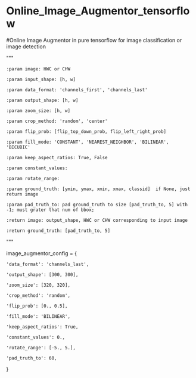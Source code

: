 # Online_Image_Augmentor_tensorflow


#Online Image Augmentor in pure tensorflow  for image classification or image detection



"""

    :param image: HWC or CHW
    
    :param input_shape: [h, w]
    
    :param data_format: 'channels_first', 'channels_last'
    
    :param output_shape: [h, w]
    
    :param zoom_size: [h, w]
    
    :param crop_method: 'random', 'center'
    
    :param flip_prob: [flip_top_down_prob, flip_left_right_prob]
    
    :param fill_mode: 'CONSTANT', 'NEAREST_NEIGHBOR', 'BILINEAR', 'BICUBIC'
    
    :param keep_aspect_ratios: True, False
    
    :param constant_values:
    
    :param rotate_range:
    
    :param ground_truth: [ymin, ymax, xmin, xmax, classid]  if None, just return image
    
    :param pad_truth_to: pad ground_truth to size [pad_truth_to, 5] with -1; must grater that num of bbox;
    
    :return image: output_shape, HWC or CHW corresponding to input image
    
    :return ground_truth: [pad_truth_to, 5]
    
"""
    
    
image_augmentor_config = {

    'data_format': 'channels_last', 
    
    'output_shape': [300, 300],  
    
    'zoom_size': [320, 320],
    
    'crop_method': 'random',
    
    'flip_prob': [0., 0.5],
    
    'fill_mode': 'BILINEAR',
    
    'keep_aspect_ratios': True,
    
    'constant_values': 0.,
    
    'rotate_range': [-5., 5.],
    
    'pad_truth_to': 60,
    
}
